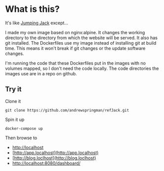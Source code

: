 # What is this?

It's like [Jumping Jack](https://github.com/andrewspringman/jumpingJack) except...

I made my own image based on nginx:alpine.  It changes the working directory to the directory from which the website will be served.  It also has git installed.  The Dockerfiles use my image instead of installing git at build time.  This means it won't break if git changes or the update software changes.

I'm running the code that these Dockerfiles put in the images with no volumes mapped, so I don't need the code locally.  The code directories the images use are in a repo on github.

## Try it

Clone it
```shell
git clone https://github.com/andrewspringman/refJack.git
```
Spin it up
```shell
docker-compose up
```
Then browse to

- [http://localhost](http://localhost)
- [http://app.localhost](http://app.localhost)
- [http://blog.loclhost](http://blog.loclhost)
- [http://localhost:8080/dashboard/](http://localhost:8080/dashboard/)
